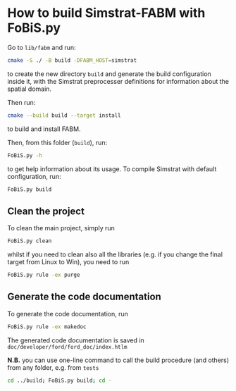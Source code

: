 # How to build Simstrat-FABM with FoBiS.py

Go to `lib/fabm` and run:

~~~bash
cmake -S ./ -B build -DFABM_HOST=simstrat
~~~

to create the new directory `build` and generate the build configuration inside it,
with the Simstrat preprocesser definitions for information about the spatial domain.

Then run:

~~~bash
cmake --build build --target install
~~~

to build and install FABM.

Then, from this folder (`build`), run:

~~~bash
FoBiS.py -h
~~~

to get help information about its usage.
To compile Simstrat with default configuration, run:

~~~bash
FoBiS.py build
~~~

## Clean the project
To clean the main project, simply run

~~~bash
FoBiS.py clean
~~~

whilst if you need to clean also all the libraries (e.g. if you change the final target from Linux to Win), you need to run

~~~bash
FoBiS.py rule -ex purge
~~~

## Generate the code documentation
To generate the code documentation, run

~~~bash
FoBiS.py rule -ex makedoc
~~~

The generated code documentation is saved in `doc/developer/ford/ford_doc/index.htlm`


**N.B.** you can use one-line command to call the build procedure (and others) from any folder, e.g. from `tests`
~~~bash
cd ../build; FoBiS.py build; cd -
~~~
